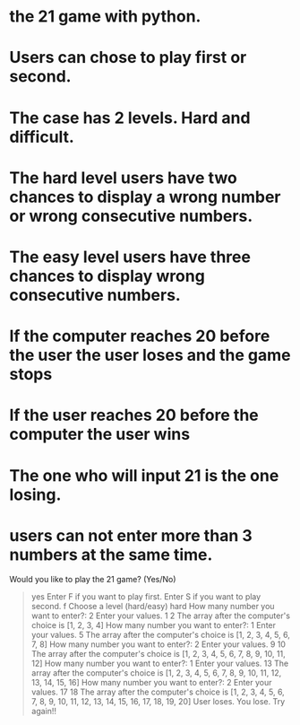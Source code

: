 # the 21 game with python.
# Users can chose to play first or second.
# The case has 2 levels. Hard and difficult.
# The hard level users have two chances to display a wrong number or wrong consecutive numbers.
# The easy level users have three chances to display wrong consecutive numbers.
# If the computer reaches 20 before the user the user loses and the game stops
# If the user reaches 20 before the computer the user wins
# The one who will input 21 is the one losing.
# users can not enter more than 3 numbers at the same time.


Would you like to play the 21 game? (Yes/No)
> yes
Enter F if you want to play first. 
Enter S if you want to play second.
> f
Choose a level (hard/easy)
> hard
How many number you want to enter?: 2
Enter your values.
> 1
> 2
The array after the computer's choice is [1, 2, 3, 4]
How many number you want to enter?: 1
Enter your values.
> 5
The array after the computer's choice is [1, 2, 3, 4, 5, 6, 7, 8]
How many number you want to enter?: 2
Enter your values.
> 9
> 10
The array after the computer's choice is [1, 2, 3, 4, 5, 6, 7, 8, 9, 10, 11, 12]
How many number you want to enter?: 1
Enter your values.
> 13
The array after the computer's choice is [1, 2, 3, 4, 5, 6, 7, 8, 9, 10, 11, 12, 13, 14, 15, 16]
How many number you want to enter?: 2
Enter your values.
> 17
> 18
The array after the computer's choice is [1, 2, 3, 4, 5, 6, 7, 8, 9, 10, 11, 12, 13, 14, 15, 16, 17, 18, 19, 20]
User loses.
You lose. Try again!!